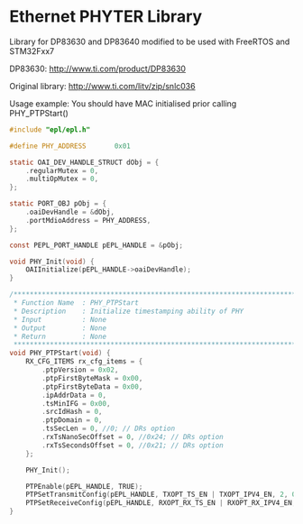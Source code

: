 Ethernet PHYTER Library
======

Library for DP83630 and DP83640 modified to be used with FreeRTOS and STM32Fxx7


DP83630: http://www.ti.com/product/DP83630

Original library: http://www.ti.com/litv/zip/snlc036


Usage example:
You should have MAC initialised prior calling PHY_PTPStart()

```c
#include "epl/epl.h"

#define PHY_ADDRESS       0x01

static OAI_DEV_HANDLE_STRUCT dObj = {
    .regularMutex = 0,
    .multiOpMutex = 0,
};

static PORT_OBJ pObj = {
    .oaiDevHandle = &dObj,
    .portMdioAddress = PHY_ADDRESS,
};

const PEPL_PORT_HANDLE pEPL_HANDLE = &pObj;

void PHY_Init(void) {
    OAIInitialize(pEPL_HANDLE->oaiDevHandle);
}

/*******************************************************************************
 * Function Name  : PHY_PTPStart
 * Description    : Initialize timestamping ability of PHY
 * Input          : None
 * Output         : None
 * Return         : None
 *******************************************************************************/
void PHY_PTPStart(void) {
    RX_CFG_ITEMS rx_cfg_items = {
        .ptpVersion = 0x02,
        .ptpFirstByteMask = 0x00,
        .ptpFirstByteData = 0x00,
        .ipAddrData = 0,
        .tsMinIFG = 0x00,
        .srcIdHash = 0,
        .ptpDomain = 0,
        .tsSecLen = 0, //0; // DRs option
        .rxTsNanoSecOffset = 0, //0x24; // DRs option
        .rxTsSecondsOffset = 0, //0x21; // DRs option
    };

    PHY_Init();

    PTPEnable(pEPL_HANDLE, TRUE);
    PTPSetTransmitConfig(pEPL_HANDLE, TXOPT_TS_EN | TXOPT_IPV4_EN, 2, 0, 0);
    PTPSetReceiveConfig(pEPL_HANDLE, RXOPT_RX_TS_EN | RXOPT_RX_IPV4_EN, &rx_cfg_items);
}

```
